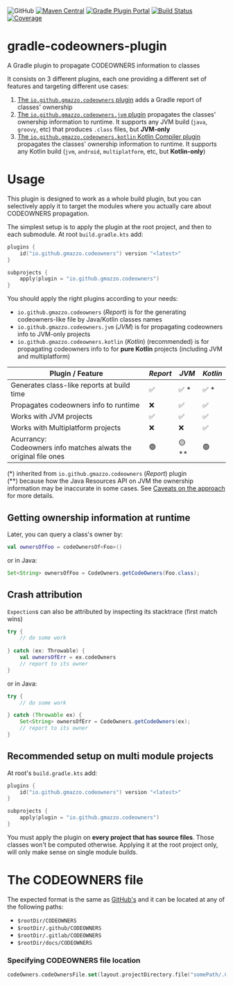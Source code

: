 ![GitHub](https://img.shields.io/github/license/gmazzo/gradle-codeowners-plugin)
[![Maven Central](https://img.shields.io/maven-central/v/io.github.gmazzo.codeowners/matcher)](https://central.sonatype.com/artifact/io.github.gmazzo.codeowners/matcher)
[![Gradle Plugin Portal](https://img.shields.io/gradle-plugin-portal/v/io.github.gmazzo.codeowners)](https://plugins.gradle.org/plugin/io.github.gmazzo.codeowners)
[![Build Status](https://github.com/gmazzo/gradle-codeowners-plugin/actions/workflows/build.yaml/badge.svg)](https://github.com/gmazzo/gradle-codeowners-plugin/actions/workflows/build.yaml)
[![Coverage](https://codecov.io/gh/gmazzo/gradle-codeowners-plugin/branch/main/graph/badge.svg?token=ExYkP1Q9oE)](https://codecov.io/gh/gmazzo/gradle-codeowners-plugin)

# gradle-codeowners-plugin
A Gradle plugin to propagate CODEOWNERS information to classes

It consists on 3 different plugins, each one providing a different set of features and targeting different use cases:
1) [The `io.github.gmazzo.codeowners` plugin](README-report.md) adds a Gradle report of classes' ownership
2) [The `io.github.gmazzo.codeowners.jvm` plugin](README-jvm.md) propagates the classes' ownership information to runtime. It supports any JVM build (`java`, `groovy`, etc) that produces `.class` files, but **JVM-only**
3) [The `io.github.gmazzo.codeowners.kotlin` Kotlin Compiler plugin](README-kotlin.md) propagates the classes' ownership information to runtime. It supports any Kotlin build (`jvm`, `android`, `multiplatform`, etc, but **Kotlin-only**)

# Usage
This plugin is designed to work as a whole build plugin, but you can selectively apply it to target the modules where you actually care about CODEOWNERS propagation.

The simplest setup is to apply the plugin at the root project, and then to each submodule. At root `build.gradle.kts` add:
```kotlin
plugins {
    id("io.github.gmazzo.codeowners") version "<latest>" 
}

subprojects {
    apply(plugin = "io.github.gmazzo.codeowners")
}
```

You should apply the right plugins according to your needs:
- `io.github.gmazzo.codeowners` (_Report_) is for the generating codeowners-like file by Java/Kotlin classes names
- `io.github.gmazzo.codeowners.jvm` (_JVM_) is for propagating codeowners info to JVM-only projects
- `io.github.gmazzo.codeowners.kotlin` (_Kotlin_) (recommended) is for propagating codeowners info to for **pure Kotlin** projects (including JVM and multiplatform)

| Plugin / Feature                                                     | _Report_ | _JVM_ | _Kotlin_ |
|----------------------------------------------------------------------|----------|-------|----------|
| Generates class-like reports at build time                           | ✅        | ✅ *   | ✅ *      |
| Propagates codeowners info to runtime                                | ❌        | ✅     | ✅        |
| Works with JVM projects                                              | ✅        | ✅     | ✅        |
| Works with Multiplatform projects                                    | ❌        | ❌     | ✅        |
| Acurrancy:<br/>Codeowners info matches alwats the original file ones | 🟢       | 🟡 ** | 🟢       |

(*) inherited from `io.github.gmazzo.codeowners` (_Report_) plugin<br/>
(**) because how the Java Resources API on JVM the ownership information may be inaccurate in some cases. See [Caveats on the approach](./README-jvm.md#caveats-on-the-approach) for more details.

## Getting ownership information at runtime
Later, you can query a class's owner by:
```kotlin
val ownersOfFoo = codeOwnersOf<Foo>()
```
or in Java:
```java
Set<String> ownersOfFoo = CodeOwners.getCodeOwners(Foo.class);
```

## Crash attribution
`Expection`s can also be attributed by inspecting its stacktrace (first match wins)
```kotlin
try {
    // do some work
    
} catch (ex: Throwable) {
    val ownersOfErr = ex.codeOwners
    // report to its owner
}
```
or in Java:
```java
try {
    // do some work

} catch (Throwable ex) {
    Set<String> ownersOfErr = CodeOwners.getCodeOwners(ex);
    // report to its owner
}
```

## Recommended setup on multi module projects
At root's `build.gradle.kts` add:
```kotlin
plugins {
    id("io.github.gmazzo.codeowners") version "<latest>"
}

subprojects {
    apply(plugin = "io.github.gmazzo.codeowners")
}
```
You must apply the plugin on **every project that has source files**. Those classes won't be computed otherwise.
Applying it at the root project only, will only make sense on single module builds.

# The CODEOWNERS file
The expected format is the same as [GitHub's](https://docs.github.com/en/repositories/managing-your-repositorys-settings-and-features/customizing-your-repository/about-code-owners#codeowners-syntax) and it can be located at any of the following paths:
- `$rootDir/CODEOWNERS`
- `$rootDir/.github/CODEOWNERS`
- `$rootDir/.gitlab/CODEOWNERS`
- `$rootDir/docs/CODEOWNERS`

### Specifying CODEOWNERS file location
```kotlin
codeOwners.codeOwnersFile.set(layout.projectDirectory.file("somePath/.CODEOWNERS"))
```
